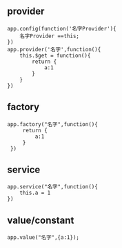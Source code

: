 ## provider
```
app.config(function('名字Provider'){
    名字Provider ==this;
})
app.provider('名字',function(){
    this.$get = function(){
        return {
            a:1
        }
    }
})
```
## factory
```
app.factory("名字",function(){
     return {
         a:1
     }
 })
```
## service 
```
app.service("名字",function(){
    this.a = 1
})
```
## value/constant
``` 
app.value("名字",{a:1});
```